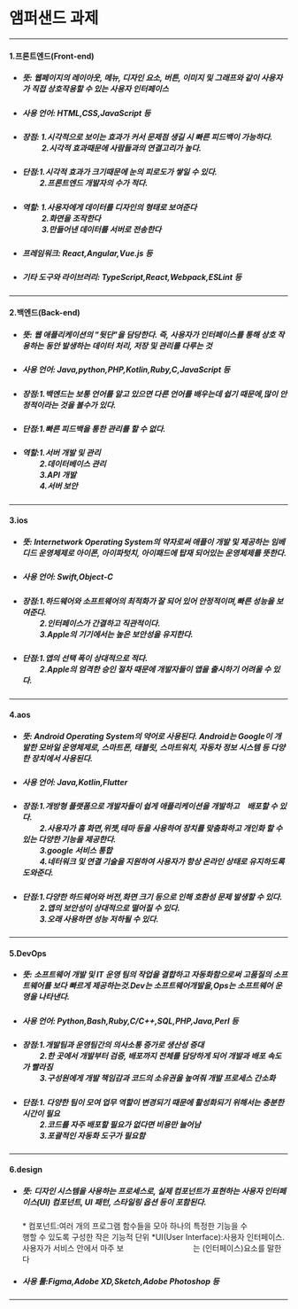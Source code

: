 # 앰퍼샌드 과제
-------------------
#### 1.프론트엔드(Front-end)
+ ##### 뜻: 웹페이지의 레이아웃, 메뉴, 디자인 요소, 버튼, 이미지 및 그래프와 같이 사용자가 직접 상호작용할 수 있는 사용자 인터페이스
+ ##### 사용 언어: HTML,CSS,JavaScript 등
+ ##### 장점: 1.시각적으로 보이는 효과가 커서 문제점 생길 시 빠른 피드백이 가능하다.<br>     2.시각적 효과때문에 사람들과의 연결고리가 높다.
+ ##### 단점:1.시각적 효과가 크기때문에 눈의 피로도가 쌓일 수 있다.<br>    2.프론트엔드 개발자의 수가 적다. 
+ ##### 역할:  1.사용자에게 데이터를 디자인의 형태로 보여준다<br>        2.화면을 조작한다<br>     3.만들어낸 데이터를 서버로 전송한다
+ ##### 프레임워크: React,Angular,Vue.js 등
+ ##### 기타 도구와 라이브러리: TypeScript,React,Webpack,ESLint 등
-------------------
#### 2.백엔드(Back-end)
+ ##### 뜻: 웹 애플리케이션의 "뒷단"을 담당한다. 즉, 사용자가 인터페이스를 통해 상호 작용하는 동안 발생하는 데이터 처리, 저장 및 관리를 다루는 것
+ ##### 사용 언어: Java,python,PHP,Kotlin,Ruby,C,JavaScript 등  
+ ##### 장점:1.백엔드는 보통 언어를 알고 있으면 다른 언어를 배우는데 쉽기 때문에,많이 안정적이라는 것을 볼수가 있다.
+ ##### 단점:1.빠른 피드백을 통한 관리를 할 수 없다.  
+ ##### 역할:1.서버 개발 및 관리<br>    2.데이터베이스 관리<br>    3.API 개발<br>    4.서버 보안
-------------------
#### 3.ios
+ ##### 뜻: Internetwork Operating System의 약자로써 애플이 개발 및 제공하는 임베디드 운영체제로 아이폰, 아이파텃치, 아이패드에 탑재 되어있는 운영체제를 뜻한다.
+ ##### 사용 언어: Swift,Object-C
+ ##### 장점:1.하드웨어와 소프트웨어의 최적화가 잘 되어 있어 안정적이며,빠른 성능을 보여준다.<br>    2.인터페이스가 간결하고 직관적이다.<br>    3.Apple의 기기에서는 높은 보안성을 유지한다.
+ ##### 단점:1.앱의 선택 폭이 상대적으로 적다.<br>    2.Apple의 엄격한 승인 절차 때문에 개발자들이 앱을 출시하기 어려울 수 있다.
-------------------
#### 4.aos
+ ##### 뜻: Android Operating System의 약어로 사용된다. Android는 Google이 개발한 모바일 운영체제로, 스마트폰, 태블릿, 스마트워치, 자동차 정보 시스템 등 다양한 장치에서 사용된다.
+ ##### 사용 언어: Java,Kotlin,Flutter
+ ##### 장점:1.개방형 플랫폼으로 개발자들이 쉽게 애플리케이션을 개발하고 배포할 수 있다.<br>    2.사용자가 홈 화면,위젯,테마 등을 사용하여 장치를 맞춤화하고 개인화 할 수 있는 다양한 기능을 제공한다.<br>    3.google 서비스 통합<br>    4.네터워크 및 연결 기술을 지원하여 사용자가 항상 온라인 상태로 유지하도록 도와준다.
+ ##### 단점:1.다양한 하드웨어와 버전,화면 크기 등으로 인해 호환성 문제 발생할 수 있다.<br>    2.앱의 보안성이 상대적으로 떨어질 수 있다.<br>    3.오래 사용하면 성능 저하될 수 있다.
-------------------
#### 5.DevOps
+ ##### 뜻: 소프트웨어 개발 및 IT 운영 팀의 작업을 결합하고 자동화함으로써 고품질의 소프트웨어를 보다 빠르게 제공하는것.Dev는 소프트웨어개발을,Ops는 소프트웨어 운영을 나타낸다.
+ ##### 사용 언어: Python,Bash,Ruby,C/C++,SQL,PHP,Java,Perl 등
+ ##### 장점:1.개발팀과 운영팀간의 의사소통 증가로 생산성 증대<br>    2.한 곳에서 개발부터 검증, 배포까지 전체를 담당하게 되어 개발과 배포 속도가 빨라짐<br>    3.구성원에게 개발 책임감과 코드의 소유권을 높여줘 개발 프로세스 간소화
+ ##### 단점:1. 다양한 팀이 모여 업무 역할이 변경되기 때문에 활성화되기 위해서는 충분한 시간이 필요<br>    2.코드를 자주 배포할 필요가 없다면 비용만 늘어남<br>    3.포괄적인 자동화 도구가 필요함
-------------------
#### 6.design
+ ##### 뜻: 디자인 시스템을 사용하는 프로세스로, 실제 컴포넌트가 표현하는 사용자 인터페이스(UI) 컴포넌트, UI 패턴, 스타일링 옵션 등이 포함된다.
    \* 컴포넌트:여러 개의 프로그램 함수들을 모아 하나의 특정한  기능을 수        행할 수 있도록 구성한 작은 기능적 단위
    \*UI(User Interface):사용자 인터페이스.사용자가 서비스 안에서 마주 보              는 (인터페이스)요소를 말한다   
+ ##### 사용 툴:Figma,Adobe XD,Sketch,Adobe Photoshop 등
-------------------
